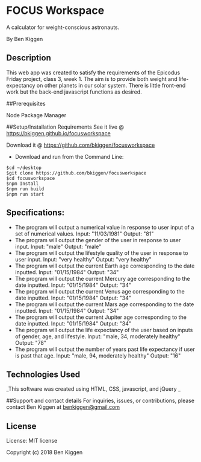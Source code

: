 # FOCUS Workspace

A calculator for weight-conscious astronauts.

By Ben Kiggen

## Description
This web app was created to satisfy the requirements of the Epicodus Friday project, class 3, week 1. The aim is to provide both weight and life-expectancy on other planets in our solar system. There is little front-end work but the back-end javascript functions as desired. 

##Prerequisites

Node Package Manager

##Setup/Installation Requirements
See it live @ https://bkiggen.github.io/focusworkspace

Download it @ https://github.com/bkiggen/focusworkspace

* Download and run from the Command Line:
```
$cd ~/desktop
$git clone https://github.com/bkiggen/focusworkspace
$cd focusworkspace
$npm Install
$npm run build
$npm run start
```

## Specifications:

  * The program will output a numerical value in response to user input of a set of numerical values.
    Input: "11/03/1981"
    Output: "81"
  * The program will output the gender of the user in response to user input.
    Input: "male"
    Output: "male"
  * The program will output the lifestyle quality of the user in response to user input.
    Input: "very healthy"
    Output: "very healthy"
  * The program will output the current Earth age corresponding to the date inputted.
    Input: "01/15/1984"
    Output: "34"
  * The program will output the current Mercury age corresponding to the date inputted.
    Input: "01/15/1984"
    Output: "34"
  * The program will output the current Venus age corresponding to the date inputted.
    Input: "01/15/1984"
    Output: "34"
  * The program will output the current Mars age corresponding to the date inputted.
    Input: "01/15/1984"
    Output: "34"
  * The program will output the current Jupiter age corresponding to the date inputted.
    Input: "01/15/1984"
    Output: "34"
  * The program will output the life expectancy of the user based on inputs of gender, age, and lifestyle.
    Input: "male, 34, moderately healthy"
    Output: "78"
  * The program will output the number of years past life expectancy if user is past that age.
    Input: "male, 94, moderately healthy"
    Output: "16"


## Technologies Used
_This software was created using HTML, CSS, javascript, and jQuery _

##Support and contact details
For inquiries, issues, or contributions, please contact Ben Kiggen at benkiggen@gmail.com

## License
License: MIT license

Copyright (c) 2018 Ben Kiggen

